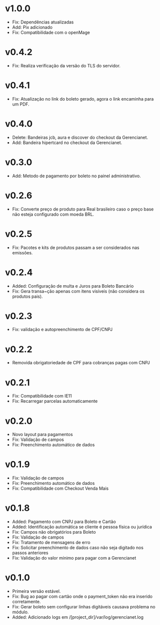 # v1.0.0
* Fix: Dependências atualizadas
* Add: Pix adicionado
* Fix: Compatibilidade com o openMage

# v0.4.2
* Fix: Realiza verificação da versão do TLS do servidor.

# v0.4.1
- Fix: Atualização no link do boleto gerado, agora o link encaminha para um PDF.

# v0.4.0
- Delete: Bandeiras jcb, aura e discover do checkout da Gerencianet.
- Add: Bandeira hipertcard no checkout da Gerencianet.

# v0.3.0
- Add: Metodo de pagamento por boleto no painel administrativo.

# v0.2.6
- Fix: Converte preço de produto para Real brasileiro caso o preço base não esteja configurado com moeda BRL.

# v0.2.5
- Fix: Pacotes e kits de produtos passam a ser considerados nas emissões.

# v0.2.4
- Added: Configuração de multa e Juros para Boleto Bancário
- Fix: Gera transa~ção apenas com itens visíveis (não considera os produtos pais).

# v0.2.3
- Fix: validação e autopreenchimento de CPF/CNPJ

# v0.2.2
- Removida obrigatoriedade de CPF para cobranças pagas com CNPJ

# v0.2.1
- Fix: Compatibilidade com IE11
- Fix: Recarregar parcelas automaticamente

# v0.2.0
- Novo layout para pagamentos
- Fix: Validação de campos
- Fix: Preenchimento automático de dados

# v0.1.9

- Fix: Validação de campos
- Fix: Preenchimento automático de dados
- Fix: Compatibilidade com Checkout Venda Mais

# v0.1.8

- Added: Pagamento com CNPJ para Boleto e Cartão
- Added: Identificação automática se cliente é pessoa física ou jurídica
- Fix: Campos não obrigatórios para Boleto
- Fix: Validação de campos
- Fix: Tratamento de mensagens de erro
- Fix: Solicitar preenchimento de dados caso não seja digitado nos passos anteriores
- Fix: Validação do valor mínimo para pagar com a Gerencianet

# v0.1.0

- Primeira versão estável.
- Fix: Bug ao pagar com cartão onde o payment_token não era inserido corretamente.
- Fix: Gerar boleto sem configurar linhas digitáveis causava problema no módulo.
- Added: Adicionado logs em /[project_dir]/var/log/gerencianet.log
